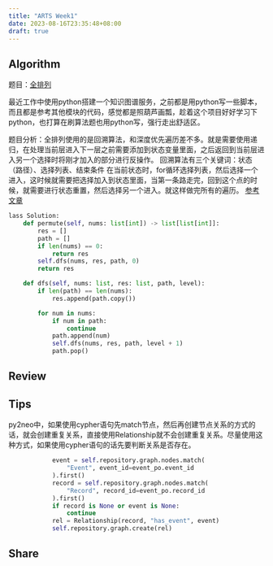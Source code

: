 ```yaml
---
title: "ARTS Week1"
date: 2023-08-16T23:35:48+08:00
draft: true
---
```


## Algorithm

题目：[全排列](https://leetcode.cn/problems/permutations/)

最近工作中使用python搭建一个知识图谱服务，之前都是用python写一些脚本，而且都是参考其他模块的代码，感觉都是照葫芦画瓢，趁着这个项目好好学习下python，也打算在刷算法题也用python写，强行走出舒适区。

题目分析：全排列使用的是回溯算法，和深度优先遍历差不多。就是需要使用递归，在处理当前层进入下一层之前需要添加到状态变量里面，之后返回到当前层进入另一个选择时将刚才加入的部分进行反操作。
回溯算法有三个关键词：状态（路径）、选择列表、结束条件
在当前状态时，for循环选择列表，然后选择一个进入，这时候就需要把选择加入到状态里面，当第一条路走完，回到这个点的时候，就需要进行状态重置，然后选择另一个进入。就这样做完所有的遍历。
[参考文章](https://labuladong.gitee.io/algo/di-ling-zh-bfe1b/hui-su-sua-c26da/)

```python
lass Solution:
    def permute(self, nums: list[int]) -> list[list[int]]:
        res = []
        path = []
        if len(nums) == 0:
            return res
        self.dfs(nums, res, path, 0)
        return res

    def dfs(self, nums: list, res: list, path, level):
        if len(path) == len(nums):
            res.append(path.copy())

        for num in nums:
            if num in path:
                continue
            path.append(num)
            self.dfs(nums, res, path, level + 1)
            path.pop()
```


## Review





## Tips
py2neo中，如果使用cypher语句先match节点，然后再创建节点关系的方式的话，就会创建重复关系，直接使用Relationship就不会创建重复关系。尽量使用这种方式，如果使用cypher语句的话先要判断关系是否存在。

```python
            event = self.repository.graph.nodes.match(
                "Event", event_id=event_po.event_id
            ).first()
            record = self.repository.graph.nodes.match(
                "Record", record_id=event_po.record_id
            ).first()
            if record is None or event is None:
                continue
            rel = Relationship(record, "has_event", event)
            self.repository.graph.create(rel)
```
 
## Share
